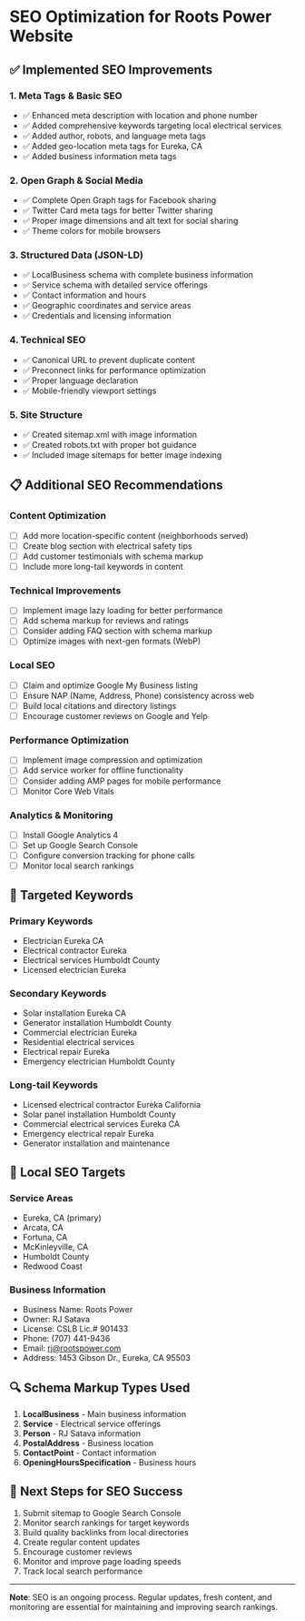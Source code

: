 # SEO Optimization for Roots Power Website

## ✅ Implemented SEO Improvements

### 1. Meta Tags & Basic SEO

- ✅ Enhanced meta description with location and phone number
- ✅ Added comprehensive keywords targeting local electrical services
- ✅ Added author, robots, and language meta tags
- ✅ Added geo-location meta tags for Eureka, CA
- ✅ Added business information meta tags

### 2. Open Graph & Social Media

- ✅ Complete Open Graph tags for Facebook sharing
- ✅ Twitter Card meta tags for better Twitter sharing
- ✅ Proper image dimensions and alt text for social sharing
- ✅ Theme colors for mobile browsers

### 3. Structured Data (JSON-LD)

- ✅ LocalBusiness schema with complete business information
- ✅ Service schema with detailed service offerings
- ✅ Contact information and hours
- ✅ Geographic coordinates and service areas
- ✅ Credentials and licensing information

### 4. Technical SEO

- ✅ Canonical URL to prevent duplicate content
- ✅ Preconnect links for performance optimization
- ✅ Proper language declaration
- ✅ Mobile-friendly viewport settings

### 5. Site Structure

- ✅ Created sitemap.xml with image information
- ✅ Created robots.txt with proper bot guidance
- ✅ Included image sitemaps for better image indexing

## 📋 Additional SEO Recommendations

### Content Optimization

- [ ] Add more location-specific content (neighborhoods served)
- [ ] Create blog section with electrical safety tips
- [ ] Add customer testimonials with schema markup
- [ ] Include more long-tail keywords in content

### Technical Improvements

- [ ] Implement image lazy loading for better performance
- [ ] Add schema markup for reviews and ratings
- [ ] Consider adding FAQ section with schema markup
- [ ] Optimize images with next-gen formats (WebP)

### Local SEO

- [ ] Claim and optimize Google My Business listing
- [ ] Ensure NAP (Name, Address, Phone) consistency across web
- [ ] Build local citations and directory listings
- [ ] Encourage customer reviews on Google and Yelp

### Performance Optimization

- [ ] Implement image compression and optimization
- [ ] Add service worker for offline functionality
- [ ] Consider adding AMP pages for mobile performance
- [ ] Monitor Core Web Vitals

### Analytics & Monitoring

- [ ] Install Google Analytics 4
- [ ] Set up Google Search Console
- [ ] Configure conversion tracking for phone calls
- [ ] Monitor local search rankings

## 🎯 Targeted Keywords

### Primary Keywords

- Electrician Eureka CA
- Electrical contractor Eureka
- Electrical services Humboldt County
- Licensed electrician Eureka

### Secondary Keywords

- Solar installation Eureka CA
- Generator installation Humboldt County
- Commercial electrician Eureka
- Residential electrical services
- Electrical repair Eureka
- Emergency electrician Humboldt County

### Long-tail Keywords

- Licensed electrical contractor Eureka California
- Solar panel installation Humboldt County
- Commercial electrical services Eureka CA
- Emergency electrical repair Eureka
- Generator installation and maintenance

## 📍 Local SEO Targets

### Service Areas

- Eureka, CA (primary)
- Arcata, CA
- Fortuna, CA
- McKinleyville, CA
- Humboldt County
- Redwood Coast

### Business Information

- Business Name: Roots Power
- Owner: RJ Satava
- License: CSLB Lic.# 901433
- Phone: (707) 441-9436
- Email: rj@rootspower.com
- Address: 1453 Gibson Dr., Eureka, CA 95503

## 🔍 Schema Markup Types Used

1. **LocalBusiness** - Main business information
2. **Service** - Electrical service offerings
3. **Person** - RJ Satava information
4. **PostalAddress** - Business location
5. **ContactPoint** - Contact information
6. **OpeningHoursSpecification** - Business hours

## 🚀 Next Steps for SEO Success

1. Submit sitemap to Google Search Console
2. Monitor search rankings for target keywords
3. Build quality backlinks from local directories
4. Create regular content updates
5. Encourage customer reviews
6. Monitor and improve page loading speeds
7. Track local search performance

---

**Note**: SEO is an ongoing process. Regular updates, fresh content, and monitoring are essential for maintaining and improving search rankings.
